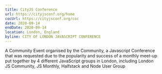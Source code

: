 ```yaml
---
title: CityJS Conference
url: https://cityjsconf.org/home
cocUrl: https://cityjsconf.org/coc
date: 2020-09-14
endDate: 2020-09-14
location: London, England
byline: CITY OF LONDON JAVASCRIPT CONFERENCE
---
```


A Community Event organised by the Community, a Javascript Conference that was requested due to the popularity and success of a monthly meet-up put together by 4 different JavaScript groups in London, including London JS Community, JS Monthly, Halfstack and Node User Group
